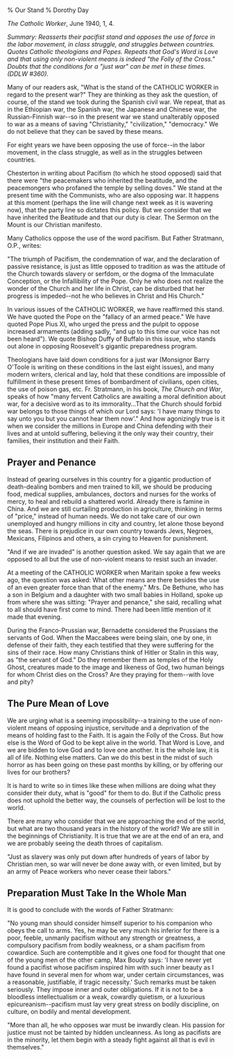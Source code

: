 % Our Stand
% Dorothy Day

*The Catholic Worker*, June 1940, 1, 4.

*Summary: Reasserts their pacifist stand and opposes the use of force in
the labor movement, in class struggle, and struggles between countries.
Quotes Catholic theologians and Popes. Repeats that God's Word is Love
and that using only non-violent means is indeed "the Folly of the
Cross." Doubts that the conditions for a "just war" can be met in these
times. (DDLW \#360).*

Many of our readers ask, "What is the stand of the CATHOLIC WORKER in
regard to the present war?" They are thinking as they ask the question,
of course, of the stand we took during the Spanish civil war. We repeat,
that as in the Ethiopian war, the Spanish war, the Japanese and Chinese
war, the Russian-Finnish war--so in the present war we stand unalterably
opposed to war as a means of saving "Christianity," "civilization,"
"democracy." We do not believe that they can be saved by these means.

For eight years we have been opposing the use of force--in the labor
movement, in the class struggle, as well as in the struggles between
countries.

Chesterton in writing about Pacifism (to which he stood opposed) said
that there were "the peacemakers who inherited the beatitude, and the
peacemongers who profaned the temple by selling doves." We stand at the
present time with the Communists, who are also opposing war. It happens
at this moment (perhaps the line will change next week as it is wavering
now), that the party line so dictates this policy. But we consider that
we have inherited the Beatitude and that our duty is clear. The Sermon
on the Mount is our Christian manifesto.

Many Catholics oppose the use of the word pacifism. But Father
Stratmann, O.P., writes:

"The triumph of Pacifism, the condemnation of war, and the declaration
of passive resistance, is just as little opposed to tradition as was the
attitude of the Church towards slavery or serfdom, or the dogma of the
Immaculate Conception, or the Infallibility of the Pope. Only he who
does not realize the wonder of the Church and her life in Christ, can be
disturbed that her progress is impeded--not he who believes in Christ
and His Church."

In various issues of the CATHOLIC WORKER, we have reaffirmed this stand.
We have quoted the Pope on the "fallacy of an armed peace." We have
quoted Pope Pius XI, who urged the press and the pulpit to oppose
increased armaments (adding sadly, "and up to this time our voice has
not been heard"). We quote Bishop Duffy of Buffalo in this issue, who
stands out alone in opposing Roosevelt's gigantic preparedness program.

Theologians have laid down conditions for a just war (Monsignor Barry
O'Toole is writing on these conditions in the last eight issues), and
many modern writers, clerical and lay, hold that these conditions are
impossible of fulfillment in these present times of bombardment of
civilians, open cities, the use of poison gas, etc. Fr. Stratmann, in
his book, *The Church and War*, speaks of how "many fervent Catholics
are awaiting a moral definition about war, for a decisive word as to its
immorality…That the Church should forbid war belongs to those things of
which our Lord says: 'I have many things to say unto you but you cannot
hear them now'." And how agonizingly true is it when we consider the
millions in Europe and China defending with their lives and at untold
suffering, believing it the only way their country, their families,
their institution and their Faith.

Prayer and Penance
------------------

Instead of gearing ourselves in this country for a gigantic production
of death-dealing bombers and men trained to kill, we should be producing
food, medical supplies, ambulances, doctors and nurses for the works of
mercy, to heal and rebuild a shattered world. Already there is famine in
China. And we are still curtailing production in agriculture, thinking
in terms of "price," instead of human needs. We do not take care of our
own unemployed and hungry millions in city and country, let alone those
beyond the seas. There is prejudice in our own country towards Jews,
Negroes, Mexicans, Filipinos and others, a sin crying to Heaven for
punishment.

"And if we are invaded" is another question asked. We say again that we
are opposed to all but the use of non-violent means to resist such an
invader.

At a meeting of the CATHOLIC WORKER when Maritain spoke a few weeks ago,
the question was asked: What other means are there besides the use of an
even greater force than that of the enemy." Mrs. De Bethune, who has a
son in Belgium and a daughter with two small babies in Holland, spoke up
from where she was sitting: "Prayer and penance," she said, recalling
what to all should have first come to mind. There had been little
mention of it made that evening.

During the Franco-Prussian war, Bernadette considered the Prussians the
servants of God. When the Maccabees were being slain, one by one, in
defense of their faith, they each testified that they were suffering for
the sins of their race. How many Christians think of Hitler or Stalin in
this way, as "the servant of God." Do they remember them as temples of
the Holy Ghost, creatures made to the image and likeness of God, two
human beings for whom Christ dies on the Cross? Are they praying for
them--with love and pity?

The Pure Mean of Love
---------------------

We are urging what is a seeming impossibility--a training to the use of
non-violent means of opposing injustice, servitude and a deprivation of
the means of holding fast to the Faith. It is again the Folly of the
Cross. But how else is the Word of God to be kept alive in the world.
That Word is Love, and we are bidden to love God and to love one
another. It is the whole law, it is all of life. Nothing else matters.
Can we do this best in the midst of such horror as has been going on
these past months by killing, or by offering our lives for our brothers?

It is hard to write so in times like these when millions are doing what
they consider their duty, what is "good" for them to do. But if the
Catholic press does not uphold the better way, the counsels of
perfection will be lost to the world.

There are many who consider that we are approaching the end of the
world, but what are two thousand years in the history of the world? We
are still in the beginnings of Christianity. It is true that we are at
the end of an era, and we are probably seeing the death throes of
capitalism.

"Just as slavery was only put down after hundreds of years of labor by
Christian men, so war will never be done away with, or even limited, but
by an army of Peace workers who never cease their labors."

Preparation Must Take In the Whole Man
--------------------------------------

It is good to conclude with the words of Father Stratmann:

"No young man should consider himself superior to his companion who
obeys the call to arms. Yes, he may be very much his inferior for there
is a poor, feeble, unmanly pacifism without any strength or greatness, a
compulsory pacifism from bodily weakness, or a sham pacifism from
cowardice. Such are contemptible and it gives one food for thought that
one of the young men of the other camp, Max Boudy says: 'I have never
yet found a pacifist whose pacifism inspired him with such inner beauty
as I have found in several men for whom war, under certain
circumstances, was a reasonable, justifiable, if tragic necessity.' Such
remarks must be taken seriously. They impose inner and outer
obligations. If it is not to be a bloodless intellectualism or a weak,
cowardly quietism, or a luxurious epicureanism--pacifism must lay very
great stress on bodily discipline, on culture, on bodily and mental
development.

"More than all, he who opposes war must be inwardly clean. His passion
for justice must not be tainted by hidden uncleanness. As long as
pacifists are in the minority, let them begin with a steady fight
against all that is evil in themselves."

